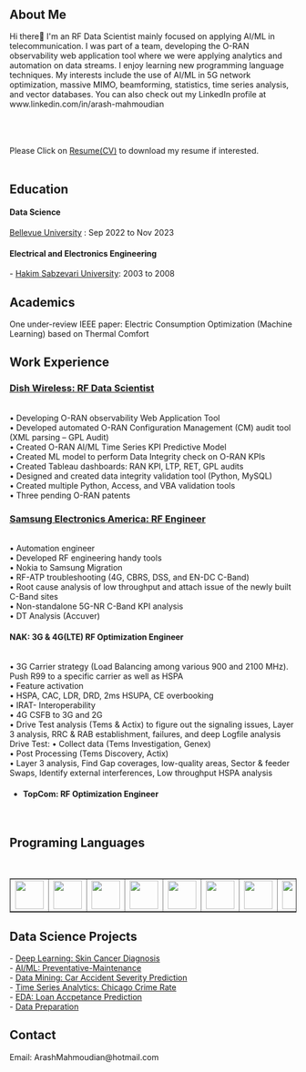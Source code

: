 <header>
<link rel="stylesheet" href="https://cdn.jsdelivr.net/gh/devicons/devicon@v2.15.1/devicon.min.css">

 
</header>


<h2> About Me</h2>
Hi there👋
I'm an RF Data Scientist mainly focused on applying AI/ML in telecommunication. I was part of a team, developing the O-RAN observability web application tool where we were applying analytics and automation on data streams. I enjoy learning new programming language techniques. My interests include the use of AI/ML in 5G network optimization, massive MIMO, beamforming, statistics, time series analysis, and vector databases. You can also check out my LinkedIn profile at www.linkedin.com/in/arash-mahmoudian

<br><br><br>
Please Click on <a href="https://github.com/Arash-Mahmoudian/resume" target="_blank" rel="noopener noreferrer">Resume(CV)</a> to download my resume if interested.<br><br>

<h2> Education </h2>
<h4>Data Science</h4> 
<a href="https://www.bellevue.edu/" target="_blank" rel="noopener noreferrer">Bellevue University</a> : Sep 2022 to Nov 2023<br>
<h4>Electrical and Electronics Engineering</h4>
- <a href="https://www.hsu.ac.ir/" target="_blank" rel="noopener noreferrer">Hakim Sabzevari University</a>: 2003 to 2008 <br>

<h2> Academics </h2>
One under-review IEEE paper: Electric Consumption Optimization (Machine Learning) based on Thermal Comfort <br>

<h2> Work Experience </h2>
<h3><a href="https://www.dishwireless.com/home" target="_blank" rel="noopener noreferrer">Dish Wireless: RF Data Scientist</a></h3><br>
 • Developing O-RAN observability Web Application Tool<br>
 • Developed automated O-RAN Configuration Management (CM) audit tool (XML parsing – GPL Audit)<br>
 • Created O-RAN AI/ML Time Series KPI Predictive Model<br>
 • Created ML model to perform Data Integrity check on O-RAN KPIs<br>
 • Created Tableau dashboards: RAN KPI, LTP, RET, GPL audits<br>
 • Designed and created data integrity validation tool (Python, MySQL)<br>
 • Created multiple Python, Access, and VBA validation tools<br>
 • Three pending O-RAN patents<br>


<h3><a href="https://www.samsung.com/us/about-us/our-business/" target="_blank" rel="noopener noreferrer">Samsung Electronics America: RF Engineer</a></h3><br>
• Automation engineer<br>
• Developed RF engineering handy tools<br>
• Nokia to Samsung Migration<br>
• RF-ATP troubleshooting (4G, CBRS, DSS, and EN-DC C-Band)<br>
• Root cause analysis of low throughput and attach issue of the newly built C-Band sites<br>
• Non-standalone 5G-NR C-Band KPI analysis<br>
• DT Analysis (Accuver)<br>

<h4>NAK: 3G & 4G(LTE) RF Optimization Engineer</h4><br>
• 3G Carrier strategy (Load Balancing among various 900 and 2100 MHz). Push R99 to a specific carrier as well as HSPA<br>
• Feature activation<br>
• HSPA, CAC, LDR, DRD, 2ms HSUPA, CE overbooking<br>
• IRAT- Interoperability<br>
• 4G CSFB to 3G and 2G<br>
• Drive Test analysis (Tems & Actix) to figure out the signaling issues, Layer 3 analysis, RRC & RAB establishment, failures, and deep Logfile analysis<br>
  Drive Test:
• Collect data (Tems Investigation, Genex)<br>
• Post Processing (Tems Discovery, Actix)<br>
• Layer 3 analysis, Find Gap coverages, low-quality areas, Sector & feeder Swaps, Identify external interferences, Low throughput HSPA analysis<br>

- <h4>TopCom: RF Optimization Engineer</h4><br>

<h2> Programing Languages </h2>  
<i class="devicon-python-plain"></i>           
<br>         
<table border=1 style="table-layout: fixed; width:100%">
  <tr>
    <td><img src="https://cdn.jsdelivr.net/gh/devicons/devicon/icons/python/python-original-wordmark.svg" width="50" height="50" display: flex;/></td>
    <td><img src="https://cdn.jsdelivr.net/gh/devicons/devicon/icons/r/r-original.svg" width="50" height="50" display: flex;/></td>
    <td><img src="https://cdn.jsdelivr.net/gh/devicons/devicon/icons/c/c-original.svg" width="50" height="50" display: flex;/></td>
   <td><img src="https://cdn.jsdelivr.net/gh/devicons/devicon/icons/amazonwebservices/amazonwebservices-original-wordmark.svg" width="50" height="50" display: flex;/></td>
    <td><img src="https://cdn.jsdelivr.net/gh/devicons/devicon/icons/javascript/javascript-original.svg" width="50" height="50"/></td>
    <td><img src="https://cdn.jsdelivr.net/gh/devicons/devicon/icons/php/php-original.svg" width="50" height="50"/></td>
    <td><img src="https://cdn.jsdelivr.net/gh/devicons/devicon/icons/mysql/mysql-plain-wordmark.svg" width="50" height="50"/></td>
    <td><img src="https://cdn.jsdelivr.net/gh/devicons/devicon/icons/html5/html5-original-wordmark.svg" width="50" height="50"/></td>
    <td><img src="https://cdn.jsdelivr.net/gh/devicons/devicon/icons/apachekafka/apachekafka-original.svg" width="50" height="50"/></td>
    <td><img src="https://cdn.jsdelivr.net/gh/devicons/devicon/icons/jupyter/jupyter-original-wordmark.svg" width="50" height="50"/></td>
   
          
  </tr>
</table>


<h2> Data Science Projects </h2>  
- <a href="https://github.com/Arash-Mahmoudian/Skin-Cancer-Diagnosis-Deep-Learning-" target="_blank" rel="noopener noreferrer">Deep Learning: Skin Cancer Diagnosis</a><br>
- <a href="https://github.com/Arash-Mahmoudian/Preventative-Maintenance-using-AI-ML-Models" target="_blank" rel="noopener noreferrer">AI/ML: Preventative-Maintenance</a><br>
- <a href="https://github.com/Arash-Mahmoudian/Data-Mining-Accident-Severity" target="_blank" rel="noopener noreferrer">Data Mining: Car Accident Severity Prediction</a><br>
- <a href="https://github.com/Arash-Mahmoudian/Time-Series-Predictive-Analytics" target="_blank" rel="noopener noreferrer">Time Series Analytics: Chicago Crime Rate</a><br>
- <a href="https://github.com/Arash-Mahmoudian/EDA-Loan-Prediction" target="_blank" rel="noopener noreferrer">EDA: Loan Accpetance Prediction</a><br>
- <a href="https://github.com/Arash-Mahmoudian/Data-Preparation" target="_blank" rel="noopener noreferrer">Data Preparation</a><br>

          
          
 <h2> Contact </h2>   
 Email: ArashMahmoudian@hotmail.com
          
<!--
**Arash-Mahmoudian/arash-mahmoudian** is a ✨ _special_ ✨ repository because its `README.md` (this file) appears on your GitHub profile.

Here are some ideas to get you started:

- 🔭 I’m currently working on ...
- 🌱 I’m currently learning ...
- 👯 I’m looking to collaborate on ...
- 🤔 I’m looking for help with ...
- 💬 Ask me about ...
- 📫 How to reach me: ...
- 😄 Pronouns: ...
- ⚡ Fun fact: ...
-->


